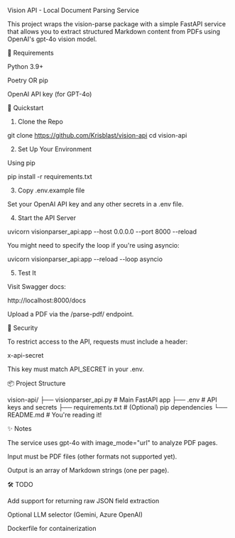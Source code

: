 Vision API - Local Document Parsing Service

This project wraps the vision-parse package with a simple FastAPI service that allows you to extract structured Markdown content from PDFs using OpenAI's gpt-4o vision model.

🧰 Requirements

Python 3.9+

Poetry OR pip

OpenAI API key (for GPT-4o)

🚀 Quickstart

1. Clone the Repo

git clone https://github.com/Krisblast/vision-api
cd vision-api

2. Set Up Your Environment

Using pip

pip install -r requirements.txt

3. Copy .env.example file

Set your OpenAI API key and any other secrets in a .env file.


4. Start the API Server

uvicorn visionparser_api:app --host 0.0.0.0 --port 8000 --reload

You might need to specify the loop if you're using asyncio:

uvicorn visionparser_api:app --reload --loop asyncio


5. Test It

Visit Swagger docs:

http://localhost:8000/docs

Upload a PDF via the /parse-pdf/ endpoint.

🔐 Security

To restrict access to the API, requests must include a header:

x-api-secret

This key must match API_SECRET in your .env.

📦 Project Structure

vision-api/
├── visionparser_api.py     # Main FastAPI app
├── .env                    # API keys and secrets
├── requirements.txt        # (Optional) pip dependencies
└── README.md               # You're reading it!

✨ Notes

The service uses gpt-4o with image_mode="url" to analyze PDF pages.

Input must be PDF files (other formats not supported yet).

Output is an array of Markdown strings (one per page).

🛠️ TODO

Add support for returning raw JSON field extraction

Optional LLM selector (Gemini, Azure OpenAI)

Dockerfile for containerization